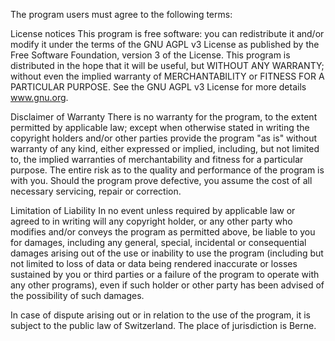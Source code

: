 

The program users must agree to the following terms:

License notices This program is free software: you can redistribute it and/or modify it under the terms of the GNU AGPL v3 License as published by the Free Software Foundation, version 3 of the License. This program is distributed in the hope that it will be useful, but WITHOUT ANY WARRANTY; without even the implied warranty of MERCHANTABILITY or FITNESS FOR A PARTICULAR PURPOSE. See the GNU AGPL v3 License for more details www.gnu.org.

Disclaimer of Warranty There is no warranty for the program, to the extent permitted by applicable law; except when otherwise stated in writing the copyright holders and/or other parties provide the program "as is" without warranty of any kind, either expressed or implied, including, but not limited to, the implied warranties of merchantability and fitness for a particular purpose. The entire risk as to the quality and performance of the program is with you. Should the program prove defective, you assume the cost of all necessary servicing, repair or correction.

Limitation of Liability In no event unless required by applicable law or agreed to in writing will any copyright holder, or any other party who modifies and/or conveys the program as permitted above, be liable to you for damages, including any general, special, incidental or consequential damages arising out of the use or inability to use the program (including but not limited to loss of data or data being rendered inaccurate or losses sustained by you or third parties or a failure of the program to operate with any other programs), even if such holder or other party has been advised of the possibility of such damages.

In case of dispute arising out or in relation to the use of the program, it is subject to the public law of Switzerland. The place of jurisdiction is Berne.

